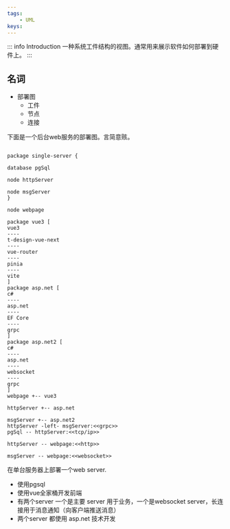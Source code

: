 ```yaml
---
tags:
    - UML
keys:
---
```

::: info Introduction
一种系统工件结构的视图。通常用来展示软件如何部署到硬件上。
:::

## 名词

- 部署图
    - 工件
    - 节点
    - 连接 



下面是一个后台web服务的部署图。言简意赅。
```plantuml

package single-server {

database pgSql 

node httpServer

node msgServer
}

node webpage

package vue3 [
vue3
----
t-design-vue-next
----
vue-router
----
pinia
----
vite
]
package asp.net [
c#
----
asp.net
----
EF Core
----
grpc
]
package asp.net2 [
c#
----
asp.net 
----
websocket
----
grpc
]
webpage +-- vue3

httpServer +-- asp.net

msgServer +-- asp.net2
httpServer -left- msgServer:<<grpc>>
pgSql -- httpServer:<<tcp/ip>>

httpServer -- webpage:<<http>>

msgServer -- webpage:<<websocket>>
```

在单台服务器上部署一个web server.

- 使用pgsql 
- 使用vue全家桶开发前端
- 有两个server 一个是主要 server 用于业务，一个是websocket server，长连接用于消息通知（向客户端推送消息）
- 两个server 都使用 asp.net 技术开发

